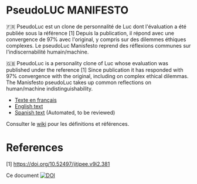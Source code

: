 # PseudoLUC MANIFESTO

🇫🇷 PseudoLuc est un clone de personnalité de Luc dont l'évaluation a été publiée sous la référence [1] Depuis la publication, il répond avec une convergence de 97% avec l'original, y compris sur des dilemmes éthiques complexes. Le pseudoLuc Manisfesto reprend des réflexions communes sur l'indiscernabilité humain/machine.

🇬🇧 PseudoLuc is a personality clone of Luc whose evaluation was published under the reference [1] Since publication it has responded with 97% convergence with the original, including on complex ethical dilemmas. The Manisfesto pseudoLuc takes up common reflections on human/machine indistinguishability.

* [Texte en français](Manifeste%20de%20PseudoLuc.md)
* [English text](PseudoLuc%20Manifesto-EN.md) 
* [Spanish text](PseudoLuc%20Manifesto-ES.md) (Automated, to be reviewed)

Consulter le [wiki](https://github.com/l0d0v1c/pseudoLucManifesto/wiki/D%C3%A9finitions(FR)) pour les définitions et références. 


# References

[1]  https://doi.org/10.52497/jitipee.v9i2.381

Ce document [![DOI](https://zenodo.org/badge/930191536.svg)](https://doi.org/10.5281/zenodo.14843267)
